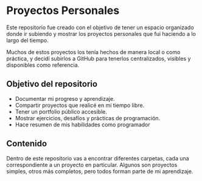 # Proyectos Personales

Este repositorio fue creado con el objetivo de tener un espacio organizado donde ir subiendo y mostrar los proyectos personales que fui haciendo a lo largo del tiempo.

Muchos de estos proyectos los tenía hechos de manera local o como práctica, y decidí subirlos a GitHub para tenerlos centralizados, visibles y disponibles como referencia.

## Objetivo del repositorio

- Documentar mi progreso y aprendizaje.
- Compartir proyectos que realicé en mi tiempo libre.
- Tener un portfolio público accesible.
- Mostrar ejercicios, desafíos y prácticas de programación.
- Hace resumen de mis habilidades como programador

## Contenido

Dentro de este repositorio vas a encontrar diferentes carpetas, cada una correspondiente a un proyecto en particular. Algunos son proyectos simples, otros más completos, pero todos forman parte de mi aprendizaje.
